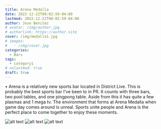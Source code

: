 ```yaml
---
title: Arena Medalla
date: 2022-12-22T00:02:59-04:00
lastmod: 2022-12-22T00:02:59-04:00
author: Jose Benitez
# avatar: /img/author.jpg
# authorlink: https://author.site
cover: /img/medalla1.jpg
# images:
#   - /img/cover.jpg
categories:
  - Bars
tags:
  - category1
# nolastmod: true
draft: true
---
```

• Arena is a relatively new sports bar located in District Live. This is probably the best sports bar I've been to in PR. It counts with three bars, two pool tables, and one pingpong table. Aside from this it has quite a few plasmas and 1 mega tv. The environment that forms at Arena Medalla when game day comes around is unreal. Sports unite people and Arena is the perfect place to come together to enjoy these moments. 

![alt text](/img/medalla1.jpg)
![alt text](/img/medalla2.jpg)
![alt text](/img/medalla3.jpg)
